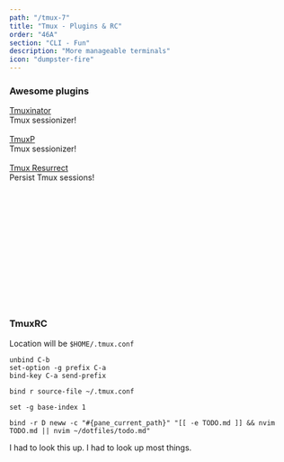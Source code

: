 ```yaml
---
path: "/tmux-7"
title: "Tmux - Plugins & RC"
order: "46A"
section: "CLI - Fun"
description: "More manageable terminals"
icon: "dumpster-fire"
---
```


### Awesome plugins
[Tmuxinator](https://github.com/tmuxinator/tmuxinator)<br/>
Tmux sessionizer!
<br />
<br />
[TmuxP](https://github.com/tmux-python/tmuxp)<br/>
Tmux sessionizer!
<br />
<br />
[Tmux Resurrect](https://github.com/tmux-plugins/tmux-resurrect)<br/>
Persist Tmux sessions!

<br />
<br />
<br />
<br />
<br />
<br />
<br />
<br />
<br />
<br />
<br />
<br />

### TmuxRC
Location will be `$HOME/.tmux.conf`


```
unbind C-b
set-option -g prefix C-a
bind-key C-a send-prefix

bind r source-file ~/.tmux.conf

set -g base-index 1

bind -r D neww -c "#{pane_current_path}" "[[ -e TODO.md ]] && nvim TODO.md || nvim ~/dotfiles/todo.md"
```

I had to look this up.  I had to look up most things.

<br />
<br />
<br />
<br />
<br />
<br />
<br />
<br />
<br />
<br />
<br />
<br />


